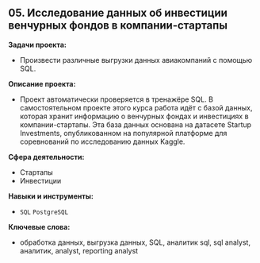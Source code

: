 ## **05. Исследование данных об инвестиции венчурных фондов в компании-стартапы**  

**Задачи проекта:**  
* Произвести различные выгрузки данных авиакомпаний с помощью SQL.  

**Описание проекта:**  
* Проект автоматически проверяется в тренажёре SQL. В самостоятельном проекте этого курса работа идёт с базой данных, которая хранит информацию о венчурных фондах и инвестициях в компании-стартапы. Эта база данных основана на датасете Startup Investments, опубликованном на популярной платформе для соревнований по исследованию данных Kaggle.  

**Сфера деятельности:**  
* Стартапы
* Инвестиции  

**Навыки и инструменты:**  
* `SQL` `PostgreSQL`

**Ключевые слова:**  
* обработка данных, выгрузка данных, SQL, аналитик sql, sql analyst, аналитик, analyst, reporting analyst

